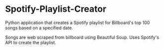 # Spotify-Playlist-Creator

Python application that creates a Spotify playlist for Billboard's top 100 songs based on a specified date.

Songs are web scraped from billboard using Beautiful Soup. Uses Spotify's API to create the playlist.
